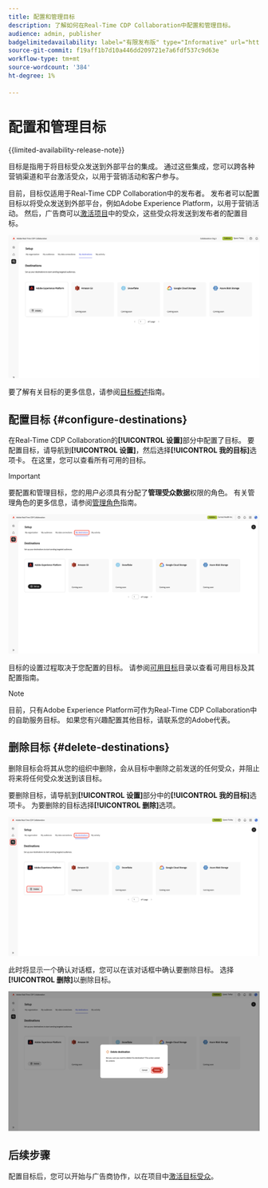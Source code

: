 ```yaml
---
title: 配置和管理目标
description: 了解如何在Real-Time CDP Collaboration中配置和管理目标。
audience: admin, publisher
badgelimitedavailability: label="有限发布版" type="Informative" url="https://helpx.adobe.com/cn/legal/product-descriptions/real-time-customer-data-platform-collaboration.html newtab=true"
source-git-commit: f19aff1b7d10a446dd209721e7a6fdf537c9d63e
workflow-type: tm+mt
source-wordcount: '384'
ht-degree: 1%

---
```


# 配置和管理目标

{{limited-availability-release-note}}

目标是指用于将目标受众发送到外部平台的集成。 通过这些集成，您可以跨各种营销渠道和平台激活受众，以用于营销活动和客户参与。

目前，目标仅适用于Real-Time CDP Collaboration中的发布者。 发布者可以配置目标以将受众发送到外部平台，例如Adobe Experience Platform，以用于营销活动。 然后，广告商可以[激活项目](../collaborate/activate.md)中的受众，这些受众将发送到发布者的配置目标。

![安装工作区中的“我的目标”选项卡显示活动的Adobe Experience Platform目标](/help/assets/setup/manage-destinations/my-destinations-overview.png)

要了解有关目标的更多信息，请参阅[目标概述](../destinations/overview.md)指南。

## 配置目标 {#configure-destinations}

在Real-Time CDP Collaboration的&#x200B;**[!UICONTROL 设置]**&#x200B;部分中配置了目标。 要配置目标，请导航到&#x200B;**[!UICONTROL 设置]**，然后选择&#x200B;**[!UICONTROL 我的目标]**&#x200B;选项卡。 在这里，您可以查看所有可用的目标。

>[!IMPORTANT]
>
>要配置和管理目标，您的用户必须具有分配了&#x200B;**管理受众数据**&#x200B;权限的角色。 有关管理角色的更多信息，请参阅[管理角色](../permissions/manage-roles.md)指南。

![设置工作区中的“我的目标”选项卡显示可用的目标。](/help/assets/setup/manage-destinations/my-destinations.png)

目标的设置过程取决于您配置的目标。 请参阅[可用目标](../destinations/overview.md#available-destinations)目录以查看可用目标及其配置指南。

>[!NOTE]
>
>目前，只有Adobe Experience Platform可作为Real-Time CDP Collaboration中的自助服务目标。 如果您有兴趣配置其他目标，请联系您的Adobe代表。

## 删除目标 {#delete-destinations}

删除目标会将其从您的组织中删除，会从目标中删除之前发送的任何受众，并阻止将来将任何受众发送到该目标。

要删除目标，请导航到&#x200B;**[!UICONTROL 设置]**&#x200B;部分中的&#x200B;**[!UICONTROL 我的目标]**&#x200B;选项卡。 为要删除的目标选择&#x200B;**[!UICONTROL 删除]**&#x200B;选项。

![为Adobe Experience Platform目标突出显示了包含“删除”选项的“我的目标”工作区。](/help/assets/setup/manage-destinations/delete-destination.png)

此时将显示一个确认对话框，您可以在该对话框中确认要删除目标。 选择&#x200B;**[!UICONTROL 删除]**&#x200B;以删除目标。

![突出显示了“删除”选项的“删除目标”对话框。](/help/assets/setup/manage-destinations/delete-destination-confirm.png)

## 后续步骤

配置目标后，您可以开始与广告商协作，以在项目中[激活目标受众](../collaborate/activate.md)。
